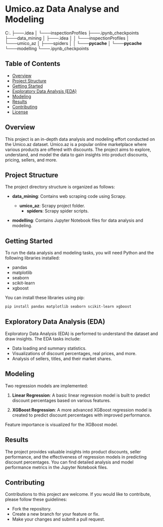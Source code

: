 # Umico.az Data Analyse and Modeling
C:.
├───.idea
│   └───inspectionProfiles
├───.ipynb_checkpoints
├───data_mining
│   ├───.idea
│   │   └───inspectionProfiles
│   └───umico_az
│       ├───spiders
│       │   └───__pycache__
│       └───__pycache__
└───modelling
    └───.ipynb_checkpoints
## Table of Contents

- [Overview](#overview)
- [Project Structure](#project-structure)
- [Getting Started](#getting-started)
- [Exploratory Data Analysis (EDA)](#exploratory-data-analysis-eda)
- [Modeling](#modeling)
- [Results](#results)
- [Contributing](#contributing)
- [License](#license)

## Overview

This project is an in-depth data analysis and modeling effort conducted on the Umico.az dataset. Umico.az is a popular online marketplace where various products are offered with discounts. The project aims to explore, understand, and model the data to gain insights into product discounts, pricing, sellers, and more.

## Project Structure

The project directory structure is organized as follows:

- **data_mining**: Contains web scraping code using Scrapy.
  - **umico_az**: Scrapy project folder.
    - **spiders**: Scrapy spider scripts.

- **modelling**: Contains Jupyter Notebook files for data analysis and modeling.

## Getting Started

To run the data analysis and modeling tasks, you will need Python and the following libraries installed:

- pandas
- matplotlib
- seaborn
- scikit-learn
- xgboost

You can install these libraries using pip:

```bash
pip install pandas matplotlib seaborn scikit-learn xgboost
```

## Exploratory Data Analysis (EDA)

Exploratory Data Analysis (EDA) is performed to understand the dataset and draw insights. The EDA tasks include:

- Data loading and summary statistics.
- Visualizations of discount percentages, real prices, and more.
- Analysis of sellers, titles, and their market shares.

## Modeling

Two regression models are implemented:

1. **Linear Regression**: A basic linear regression model is built to predict discount percentages based on various features.

2. **XGBoost Regression**: A more advanced XGBoost regression model is created to predict discount percentages with improved performance.

Feature importance is visualized for the XGBoost model.

## Results

The project provides valuable insights into product discounts, seller performance, and the effectiveness of regression models in predicting discount percentages. You can find detailed analysis and model performance metrics in the Jupyter Notebook files.

## Contributing

Contributions to this project are welcome. If you would like to contribute, please follow these guidelines:

- Fork the repository.
- Create a new branch for your feature or fix.
- Make your changes and submit a pull request.
